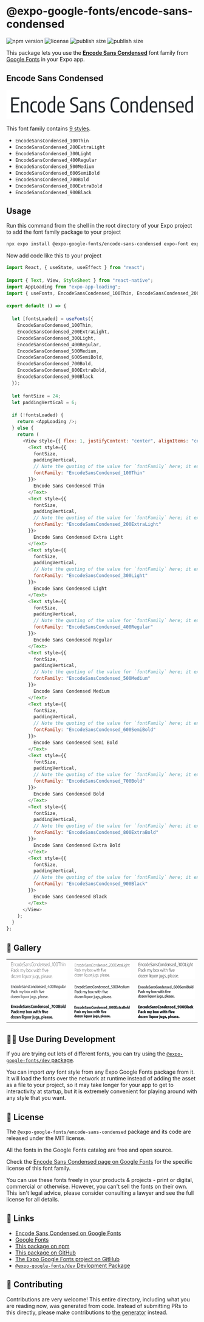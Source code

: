 # @expo-google-fonts/encode-sans-condensed

![npm version](https://flat.badgen.net/npm/v/@expo-google-fonts/encode-sans-condensed)
![license](https://flat.badgen.net/github/license/expo/google-fonts)
![publish size](https://flat.badgen.net/packagephobia/install/@expo-google-fonts/encode-sans-condensed)
![publish size](https://flat.badgen.net/packagephobia/publish/@expo-google-fonts/encode-sans-condensed)

This package lets you use the [**Encode Sans Condensed**](https://fonts.google.com/specimen/Encode+Sans+Condensed) font family from [Google Fonts](https://fonts.google.com/) in your Expo app.

## Encode Sans Condensed

![Encode Sans Condensed](./font-family.png)

This font family contains [9 styles](#-gallery).

- `EncodeSansCondensed_100Thin`
- `EncodeSansCondensed_200ExtraLight`
- `EncodeSansCondensed_300Light`
- `EncodeSansCondensed_400Regular`
- `EncodeSansCondensed_500Medium`
- `EncodeSansCondensed_600SemiBold`
- `EncodeSansCondensed_700Bold`
- `EncodeSansCondensed_800ExtraBold`
- `EncodeSansCondensed_900Black`

## Usage

Run this command from the shell in the root directory of your Expo project to add the font family package to your project

```sh
npx expo install @expo-google-fonts/encode-sans-condensed expo-font expo-app-loading
```

Now add code like this to your project

```js
import React, { useState, useEffect } from "react";

import { Text, View, StyleSheet } from "react-native";
import AppLoading from "expo-app-loading";
import { useFonts, EncodeSansCondensed_100Thin, EncodeSansCondensed_200ExtraLight, EncodeSansCondensed_300Light, EncodeSansCondensed_400Regular, EncodeSansCondensed_500Medium, EncodeSansCondensed_600SemiBold, EncodeSansCondensed_700Bold, EncodeSansCondensed_800ExtraBold, EncodeSansCondensed_900Black } from '@expo-google-fonts/encode-sans-condensed';

export default () => {

  let [fontsLoaded] = useFonts({
    EncodeSansCondensed_100Thin, 
    EncodeSansCondensed_200ExtraLight, 
    EncodeSansCondensed_300Light, 
    EncodeSansCondensed_400Regular, 
    EncodeSansCondensed_500Medium, 
    EncodeSansCondensed_600SemiBold, 
    EncodeSansCondensed_700Bold, 
    EncodeSansCondensed_800ExtraBold, 
    EncodeSansCondensed_900Black
  });

  let fontSize = 24;
  let paddingVertical = 6;

  if (!fontsLoaded) {
    return <AppLoading />;
  } else {
    return (
      <View style={{ flex: 1, justifyContent: "center", alignItems: "center" }}>
        <Text style={{
          fontSize,
          paddingVertical,
          // Note the quoting of the value for `fontFamily` here; it expects a string!
          fontFamily: "EncodeSansCondensed_100Thin"
        }}>
          Encode Sans Condensed Thin
        </Text>
        <Text style={{
          fontSize,
          paddingVertical,
          // Note the quoting of the value for `fontFamily` here; it expects a string!
          fontFamily: "EncodeSansCondensed_200ExtraLight"
        }}>
          Encode Sans Condensed Extra Light
        </Text>
        <Text style={{
          fontSize,
          paddingVertical,
          // Note the quoting of the value for `fontFamily` here; it expects a string!
          fontFamily: "EncodeSansCondensed_300Light"
        }}>
          Encode Sans Condensed Light
        </Text>
        <Text style={{
          fontSize,
          paddingVertical,
          // Note the quoting of the value for `fontFamily` here; it expects a string!
          fontFamily: "EncodeSansCondensed_400Regular"
        }}>
          Encode Sans Condensed Regular
        </Text>
        <Text style={{
          fontSize,
          paddingVertical,
          // Note the quoting of the value for `fontFamily` here; it expects a string!
          fontFamily: "EncodeSansCondensed_500Medium"
        }}>
          Encode Sans Condensed Medium
        </Text>
        <Text style={{
          fontSize,
          paddingVertical,
          // Note the quoting of the value for `fontFamily` here; it expects a string!
          fontFamily: "EncodeSansCondensed_600SemiBold"
        }}>
          Encode Sans Condensed Semi Bold
        </Text>
        <Text style={{
          fontSize,
          paddingVertical,
          // Note the quoting of the value for `fontFamily` here; it expects a string!
          fontFamily: "EncodeSansCondensed_700Bold"
        }}>
          Encode Sans Condensed Bold
        </Text>
        <Text style={{
          fontSize,
          paddingVertical,
          // Note the quoting of the value for `fontFamily` here; it expects a string!
          fontFamily: "EncodeSansCondensed_800ExtraBold"
        }}>
          Encode Sans Condensed Extra Bold
        </Text>
        <Text style={{
          fontSize,
          paddingVertical,
          // Note the quoting of the value for `fontFamily` here; it expects a string!
          fontFamily: "EncodeSansCondensed_900Black"
        }}>
          Encode Sans Condensed Black
        </Text>
      </View>
    );
  }
};
```

## 🔡 Gallery


||||
|-|-|-|
|![EncodeSansCondensed_100Thin](./EncodeSansCondensed_100Thin.ttf.png)|![EncodeSansCondensed_200ExtraLight](./EncodeSansCondensed_200ExtraLight.ttf.png)|![EncodeSansCondensed_300Light](./EncodeSansCondensed_300Light.ttf.png)||
|![EncodeSansCondensed_400Regular](./EncodeSansCondensed_400Regular.ttf.png)|![EncodeSansCondensed_500Medium](./EncodeSansCondensed_500Medium.ttf.png)|![EncodeSansCondensed_600SemiBold](./EncodeSansCondensed_600SemiBold.ttf.png)||
|![EncodeSansCondensed_700Bold](./EncodeSansCondensed_700Bold.ttf.png)|![EncodeSansCondensed_800ExtraBold](./EncodeSansCondensed_800ExtraBold.ttf.png)|![EncodeSansCondensed_900Black](./EncodeSansCondensed_900Black.ttf.png)||


## 👩‍💻 Use During Development

If you are trying out lots of different fonts, you can try using the [`@expo-google-fonts/dev` package](https://github.com/expo/google-fonts/tree/master/font-packages/dev#readme).

You can import _any_ font style from any Expo Google Fonts package from it. It will load the fonts over the network at runtime instead of adding the asset as a file to your project, so it may take longer for your app to get to interactivity at startup, but it is extremely convenient for playing around with any style that you want.


## 📖 License

The `@expo-google-fonts/encode-sans-condensed` package and its code are released under the MIT license.

All the fonts in the Google Fonts catalog are free and open source.

Check the [Encode Sans Condensed page on Google Fonts](https://fonts.google.com/specimen/Encode+Sans+Condensed) for the specific license of this font family.

You can use these fonts freely in your products & projects - print or digital, commercial or otherwise. However, you can't sell the fonts on their own. This isn't legal advice, please consider consulting a lawyer and see the full license for all details.

## 🔗 Links

- [Encode Sans Condensed on Google Fonts](https://fonts.google.com/specimen/Encode+Sans+Condensed)
- [Google Fonts](https://fonts.google.com/)
- [This package on npm](https://www.npmjs.com/package/@expo-google-fonts/encode-sans-condensed)
- [This package on GitHub](https://github.com/expo/google-fonts/tree/master/font-packages/encode-sans-condensed)
- [The Expo Google Fonts project on GitHub](https://github.com/expo/google-fonts)
- [`@expo-google-fonts/dev` Devlopment Package](https://github.com/expo/google-fonts/tree/master/font-packages/dev)

## 🤝 Contributing

Contributions are very welcome! This entire directory, including what you are reading now, was generated from code. Instead of submitting PRs to this directly, please make contributions to [the generator](https://github.com/expo/google-fonts/tree/master/packages/generator) instead.
